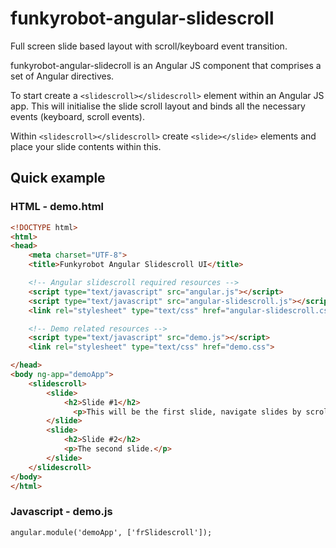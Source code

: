 # funkyrobot-angular-slidescroll

Full screen slide based layout with scroll/keyboard event transition.

funkyrobot-angular-slidecroll is an Angular JS component that comprises a set of Angular directives.

To start create a `<slidescroll></slidescroll>` element within an Angular JS app. This will initialise the slide scroll 
layout and binds all the necessary events (keyboard, scroll events).

Within `<slidescroll></slidescroll>` create `<slide></slide>` elements and place your slide contents within this.

## Quick example

### HTML - demo.html
```HTML
<!DOCTYPE html>
<html>
<head>
    <meta charset="UTF-8">
    <title>Funkyrobot Angular Slidescroll UI</title>

    <!-- Angular slidescroll required resources -->
    <script type="text/javascript" src="angular.js"></script>
    <script type="text/javascript" src="angular-slidescroll.js"></script>
    <link rel="stylesheet" type="text/css" href="angular-slidescroll.css" />

    <!-- Demo related resources -->
    <script type="text/javascript" src="demo.js"></script>
    <link rel="stylesheet" type="text/css" href="demo.css">

</head>
<body ng-app="demoApp">
    <slidescroll>
        <slide>
            <h2>Slide #1</h2>
              <p>This will be the first slide, navigate slides by scrolling/arrow keys.</p>
        </slide>
        <slide>
            <h2>Slide #2</h2>
            <p>The second slide.</p>
        </slide>
    </slidescroll>
</body>
</html>
```

### Javascript - demo.js
```JS
angular.module('demoApp', ['frSlidescroll']);
```
